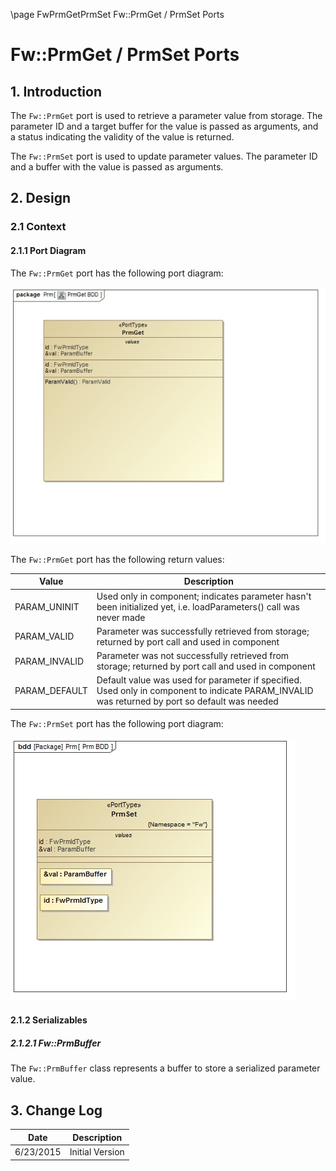 \page FwPrmGetPrmSet Fw::PrmGet / PrmSet Ports
# Fw::PrmGet / PrmSet Ports

## 1. Introduction

The `Fw::PrmGet` port is used to retrieve a parameter value from storage. The parameter ID and a target buffer for the value is passed as arguments, and a status indicating the validity of the value is returned.

The `Fw::PrmSet` port is used to update parameter values. The parameter ID and a buffer with the value is passed as arguments.

## 2. Design

### 2.1 Context

#### 2.1.1 Port Diagram

The `Fw::PrmGet` port has the following port diagram:

![`Fw::PrmGet` Diagram](img/PrmGetBDD.jpg "Fw::PrmGet Port")

The `Fw::PrmGet` port has the following return values:

Value | Description
----- | -----------
PARAM_UNINIT | Used only in component; indicates parameter hasn't been initialized yet, i.e. loadParameters() call was never made 
PARAM_VALID | Parameter was successfully retrieved from storage; returned by port call and used in component
PARAM_INVALID | Parameter was not successfully retrieved from storage; returned by port call and used in component
PARAM_DEFAULT | Default value was used for parameter if specified. Used only in component to indicate PARAM_INVALID was returned by port so default was needed

The `Fw::PrmSet` port has the following port diagram:

![`Fw::PrmSet` Diagram](img/PrmSetBDD.jpg "Fw::PrmSet Port")

#### 2.1.2 Serializables

##### 2.1.2.1 Fw::PrmBuffer

The `Fw::PrmBuffer` class represents a buffer to store a serialized parameter value.

## 3. Change Log

Date | Description
---- | -----------
6/23/2015 |  Initial Version



